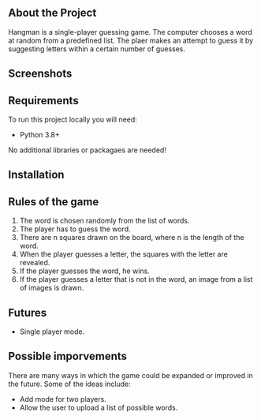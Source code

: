 ## About the Project

Hangman is a single-player guessing game. The computer chooses a word at random from a predefined list. The plaer makes an attempt to guess it by suggesting letters within a certain number of guesses.

## Screenshots

## Requirements

To run this project locally you will need:

* Python 3.8+

No additional libraries or packagaes are needed!

## Installation

## Rules of the game

1. The word is chosen randomly from the list of words.
2. The player has to guess the word.
3. There are n squares drawn on the board, where n is the length of the word.
4. When the player guesses a letter, the squares with the letter are revealed.
5. If the player guesses the word, he wins.
6. If the player guesses a letter that is not in the word, an image from a list of images is drawn.

## Futures

* Single player mode.

## Possible imporvements

There are many ways in which the game could be expanded or improved in the future. Some of the ideas include:

* Add mode for two players.
* Allow the user to upload a list of possible words.
